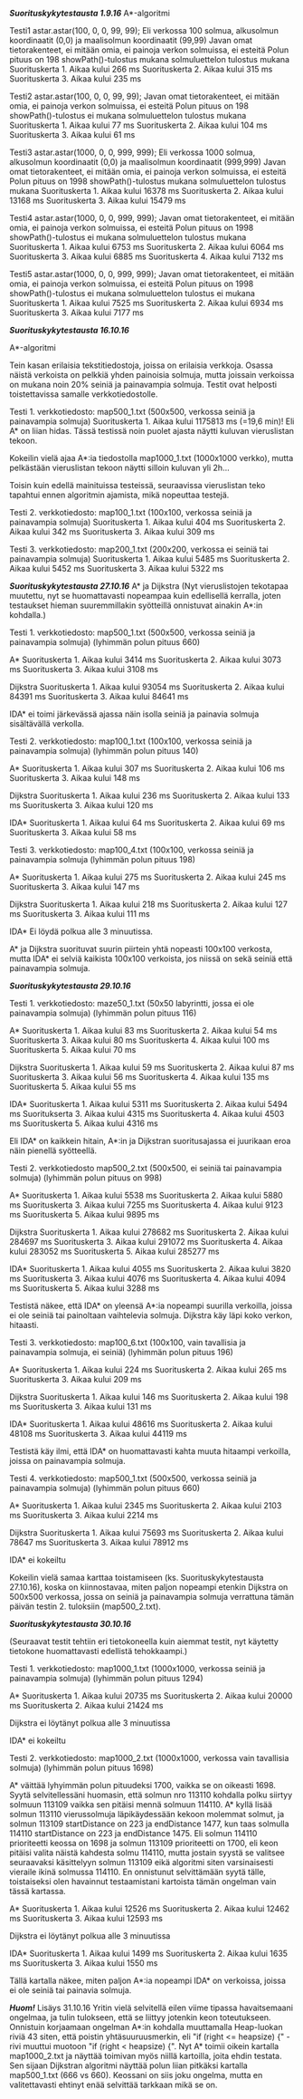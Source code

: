 ***Suorituskykytestausta 1.9.16***
A*-algoritmi

Testi1
astar.astar(100, 0, 0, 99, 99); 
Eli verkossa 100 solmua, alkusolmun koordinaatit (0,0) ja maalisolmun koordinaatit (99,99)
Javan omat tietorakenteet, ei mitään omia, ei painoja verkon solmuissa, ei esteitä
Polun pituus on 198
showPath()-tulostus mukana
solmuluettelon tulostus mukana
Suorituskerta 1. Aikaa kului 266 ms
Suorituskerta 2. Aikaa kului 315 ms
Suorituskerta 3. Aikaa kului 235 ms


Testi2
astar.astar(100, 0, 0, 99, 99);
Javan omat tietorakenteet, ei mitään omia, ei painoja verkon solmuissa, ei esteitä
Polun pituus on 198
showPath()-tulostus ei mukana
solmuluettelon tulostus mukana
Suorituskerta 1. Aikaa kului 77 ms
Suorituskerta 2. Aikaa kului 104 ms
Suorituskerta 3. Aikaa kului 61 ms


Testi3
astar.astar(1000, 0, 0, 999, 999);
Eli verkossa 1000 solmua, alkusolmun koordinaatit (0,0) ja maalisolmun koordinaatit (999,999)
Javan omat tietorakenteet, ei mitään omia, ei painoja verkon solmuissa, ei esteitä
Polun pituus on 1998
showPath()-tulostus mukana
solmuluettelon tulostus mukana
Suorituskerta 1. Aikaa kului 16378 ms
Suorituskerta 2. Aikaa kului 13168 ms
Suorituskerta 3. Aikaa kului 15479 ms


Testi4
astar.astar(1000, 0, 0, 999, 999);
Javan omat tietorakenteet, ei mitään omia, ei painoja verkon solmuissa, ei esteitä
Polun pituus on 1998
showPath()-tulostus ei mukana
solmuluettelon tulostus mukana
Suorituskerta 1. Aikaa kului 6753 ms
Suorituskerta 2. Aikaa kului 6064 ms
Suorituskerta 3. Aikaa kului 6885 ms
Suorituskerta 4. Aikaa kului 7132 ms


Testi5
astar.astar(1000, 0, 0, 999, 999);
Javan omat tietorakenteet, ei mitään omia, ei painoja verkon solmuissa, ei esteitä
Polun pituus on 1998
showPath()-tulostus ei mukana
solmuluettelon tulostus ei mukana
Suorituskerta 1. Aikaa kului 7525 ms
Suorituskerta 2. Aikaa kului 6934 ms
Suorituskerta 3. Aikaa kului 7177 ms



***Suorituskykytestausta 16.10.16***

A*-algoritmi

Tein kasan erilaisia tekstitiedostoja, joissa on erilaisia verkkoja. Osassa näistä verkoista on pelkkiä yhden painoisia solmuja, mutta joissain verkoissa on mukana noin 20% seiniä ja painavampia solmuja. Testit ovat helposti toistettavissa samalle verkkotiedostolle. 

Testi 1. 
verkkotiedosto: map500_1.txt (500x500, verkossa seiniä ja painavampia solmuja)
Suorituskerta 1. Aikaa kului 1175813 ms (=19,6 min)!
Eli A* on liian hidas. Tässä testissä noin puolet ajasta näytti kuluvan vieruslistan tekoon. 

Kokeilin vielä ajaa A*:ia tiedostolla map1000_1.txt (1000x1000 verkko), mutta pelkästään vieruslistan tekoon näytti silloin kuluvan yli 2h...

Toisin kuin edellä mainituissa testeissä, seuraavissa vieruslistan teko tapahtui ennen algoritmin ajamista, mikä nopeuttaa testejä.  

Testi 2.
verkkotiedosto: map100_1.txt (100x100, verkossa seiniä ja painavampia solmuja)
Suorituskerta 1. Aikaa kului 404 ms
Suorituskerta 2. Aikaa kului 342 ms
Suorituskerta 3. Aikaa kului 309 ms

Testi 3.
verkkotiedosto: map200_1.txt (200x200, verkossa ei seiniä tai painavampia solmuja)
Suorituskerta 1. Aikaa kului 5485 ms
Suorituskerta 2. Aikaa kului 5452 ms
Suorituskerta 3. Aikaa kului 5322 ms



***Suorituskykytestausta 27.10.16***
A* ja Dijkstra 
(Nyt vieruslistojen tekotapaa muutettu, nyt se huomattavasti nopeampaa kuin edellisellä kerralla, joten testaukset hieman suuremmillakin syötteillä onnistuvat ainakin A*:in kohdalla.) 

Testi 1.
verkkotiedosto: map500_1.txt (500x500, verkossa seiniä ja painavampia solmuja)
(lyhimmän polun pituus 660)

A* 
Suorituskerta 1. Aikaa kului 3414 ms
Suorituskerta 2. Aikaa kului 3073 ms
Suorituskerta 3. Aikaa kului 3108 ms

Dijkstra
Suorituskerta 1. Aikaa kului 93054 ms
Suorituskerta 2. Aikaa kului 84391 ms
Suorituskerta 3. Aikaa kului 84641 ms

IDA* ei toimi järkevässä ajassa näin isolla seiniä ja painavia solmuja sisältävällä verkolla.


Testi 2. 
verkkotiedosto: map100_1.txt (100x100, verkossa seiniä ja painavampia solmuja)
(lyhimmän polun pituus 140)

A*
Suorituskerta 1. Aikaa kului 307 ms
Suorituskerta 2. Aikaa kului 106 ms
Suorituskerta 3. Aikaa kului 148 ms

Dijkstra
Suorituskerta 1. Aikaa kului 236 ms
Suorituskerta 2. Aikaa kului 133 ms
Suorituskerta 3. Aikaa kului 120 ms

IDA*
Suorituskerta 1. Aikaa kului 64 ms
Suorituskerta 2. Aikaa kului 69 ms
Suorituskerta 3. Aikaa kului 58 ms


Testi 3.
verkkotiedosto: map100_4.txt (100x100, verkossa seiniä ja painavampia solmuja
(lyhimmän polun pituus 198)

A*
Suorituskerta 1. Aikaa kului 275 ms
Suorituskerta 2. Aikaa kului 245 ms
Suorituskerta 3. Aikaa kului 147 ms

Dijkstra
Suorituskerta 1. Aikaa kului 218 ms
Suorituskerta 2. Aikaa kului 127 ms
Suorituskerta 3. Aikaa kului 111 ms


IDA*
Ei löydä polkua alle 3 minuutissa.

A* ja Dijkstra suorituvat suurin piirtein yhtä nopeasti 100x100 verkosta, mutta IDA* ei selviä kaikista 100x100 verkoista, jos niissä on sekä seiniä että painavampia solmuja. 


***Suorituskykytestausta 29.10.16***

Testi 1.
verkkotiedosto: maze50_1.txt (50x50 labyrintti, jossa ei ole painavampia solmuja)
(lyhimmän polun pituus 116)

A*
Suorituskerta 1. Aikaa kului 83 ms
Suorituskerta 2. Aikaa kului 54 ms
Suorituskerta 3. Aikaa kului 80 ms
Suorituskerta 4. Aikaa kului 100 ms
Suorituskerta 5. Aikaa kului 70 ms


Dijkstra
Suorituskerta 1. Aikaa kului 59 ms
Suorituskerta 2. Aikaa kului 87 ms
Suorituskerta 3. Aikaa kului 56 ms
Suorituskerta 4. Aikaa kului 135 ms
Suorituskerta 5. Aikaa kului 55 ms

IDA*
Suorituskerta 1. Aikaa kului 5311 ms
Suorituskerta 2. Aikaa kului 5494 ms
Suoritukserta 3. Aikaa kului 4315 ms
Suorituskerta 4. Aikaa kului 4503 ms
Suorituskerta 5. Aikaa kului 4316 ms

Eli IDA* on kaikkein hitain, A*:in ja Dijkstran suoritusajassa ei juurikaan eroa näin pienellä syötteellä. 


Testi 2. 
verkkotiedosto map500_2.txt (500x500, ei seiniä tai painavampia solmuja)
(lyhimmän polun pituus on 998)

A*
Suorituskerta 1. Aikaa kului 5538 ms
Suorituskerta 2. Aikaa kului 5880 ms
Suorituskerta 3. Aikaa kului 7255 ms
Suorituskerta 4. Aikaa kului 9123 ms
Suorituskerta 5. Aikaa kului 9895 ms

Dijkstra
Suorituskerta 1. Aikaa kului 278682 ms
Suorituskerta 2. Aikaa kului 284697 ms
Suorituskerta 3. Aikaa kului 291072 ms
Suorituskerta 4. Aikaa kului 283052 ms
Suorituskerta 5. Aikaa kului 285277 ms

IDA*
Suorituskerta 1. Aikaa kului 4055 ms
Suorituskerta 2. Aikaa kului 3820 ms
Suorituskerta 3. Aikaa kului 4076 ms
Suorituskerta 4. Aikaa kului 4094 ms
Suorituskerta 5. Aikaa kului 3288 ms

Testistä näkee, että IDA* on yleensä A*:ia nopeampi suurilla verkoilla, joissa ei ole seiniä tai painoltaan vaihtelevia solmuja. Dijkstra käy läpi koko verkon, hitaasti. 

Testi 3. 
verkkotiedosto: map100_6.txt (100x100, vain tavallisia ja painavampia solmuja, ei seiniä)
(lyhimmän polun pituus 196)

A* 
Suorituskerta 1. Aikaa kului 224 ms
Suorituskerta 2. Aikaa kului 265 ms
Suorituskerta 3. Aikaa kului 209 ms

Dijkstra
Suorituskerta 1. Aikaa kului 146 ms
Suorituskerta 2. Aikaa kului 198 ms
Suorituskerta 3. Aikaa kului 131 ms

IDA*
Suorituskerta 1. Aikaa kului 48616 ms
Suorituskerta 2. Aikaa kului 48108 ms
Suorituskerta 3. Aikaa kului 44119 ms

Testistä käy ilmi, että IDA* on huomattavasti kahta muuta hitaampi verkoilla, joissa on painavampia solmuja.

Testi 4.
verkkotiedosto: map500_1.txt (500x500, verkossa seiniä ja painavampia solmuja)
(lyhimmän polun pituus 660)

A*
Suorituskerta 1. Aikaa kului 2345 ms
Suorituskerta 2. Aikaa kului 2103 ms
Suorituskerta 3. Aikaa kului 2214 ms

Dijkstra
Suorituskerta 1. Aikaa kului 75693 ms
Suorituskerta 2. Aikaa kului 78647 ms
Suorituskerta 3. Aikaa kului 78912 ms

IDA* ei kokeiltu

Kokeilin vielä samaa karttaa toistamiseen (ks. Suorituskykytestausta 27.10.16), koska on kiinnostavaa, miten paljon nopeampi etenkin Dijkstra on 500x500 verkossa, jossa on seiniä ja painavampia solmuja verrattuna tämän päivän testin 2. tuloksiin (map500_2.txt). 


***Suorituskykytestausta 30.10.16***

(Seuraavat testit tehtiin eri tietokoneella kuin aiemmat testit, nyt käytetty tietokone huomattavasti edellistä tehokkaampi.)

Testi 1. 
verkkotiedosto: map1000_1.txt (1000x1000, verkossa seiniä ja painavampia solmuja)
(lyhimmän polun pituus 1294)

A*
Suorituskerta 1. Aikaa kului 20735 ms
Suorituskerta 2. Aikaa kului 20000 ms
Suorituskerta 2. Aikaa kului 21424 ms

Dijkstra ei löytänyt polkua alle 3 minuutissa

IDA* ei kokeiltu


Testi 2.
verkkotiedosto: map1000_2.txt (1000x1000, verkossa vain tavallisia solmuja)
(lyhimmän polun pituus 1698)

A* väittää lyhyimmän polun pituudeksi 1700, vaikka se on oikeasti 1698. Syytä selvitellessäni huomasin, että solmun nro 113110 kohdalla polku siirtyy solmuun 113109 vaikka sen pitäisi mennä solmuun 114110. A* kyllä lisää solmun 113110 vierussolmuja läpikäydessään kekoon molemmat solmut, ja solmun 113109 startDistance on 223 ja endDistance 1477, kun taas solmulla 114110 startDistance on 223 ja endDistance 1475. Eli solmun 114110 prioriteetti keossa on 1698 ja solmun 113109 prioriteetti on 1700, eli keon pitäisi valita näistä kahdesta solmu 114110, mutta jostain syystä se valitsee seuraavaksi käsittelyyn solmun 113109 eikä algoritmi siten varsinaisesti vieraile ikinä solmussa 114110. En onnistunut selvittämään syytä tälle, toistaiseksi olen havainnut testaamistani kartoista tämän ongelman vain tässä kartassa. 

A*
Suorituskerta 1. Aikaa kului 12526 ms
Suorituskerta 2. Aikaa kului 12462 ms
Suorituskerta 3. Aikaa kului 12593 ms


Dijkstra ei löytänyt polkua alle 3 minuutissa

IDA*
Suorituskerta 1. Aikaa kului 1499 ms
Suorituskerta 2. Aikaa kului 1635 ms
Suorituskerta 3. Aikaa kului 1550 ms

Tällä kartalla näkee, miten paljon A*:ia nopeampi IDA* on verkoissa, joissa ei ole seiniä tai painavia solmuja. 


***Huom!*** Lisäys 31.10.16
Yritin vielä selvitellä eilen viime tipassa havaitsemaani ongelmaa, ja tulin tulokseen, että se liittyy jotenkin keon toteutukseen. Onnistuin korjaamaan ongelman A*:in kohdalla muuttamalla Heap-luokan riviä 43 siten, että poistin yhtäsuuruusmerkin, eli  "if (right <= heapsize) {" -rivi muuttui muotoon  "if (right < heapsize) {". Nyt A* toimii oikein kartalla map1000_2.txt ja näyttää toimivan myös niillä kartoilla, joita ehdin testata. Sen sijaan Dijkstran algoritmi näyttää polun liian pitkäksi kartalla map500_1.txt (666 vs 660). Keossani on siis joku ongelma, mutta en valitettavasti ehtinyt enää selvittää tarkkaan mikä se on.

